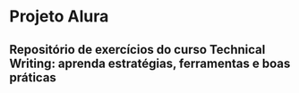 # Projeto Alura
## Repositório de exercícios do curso Technical Writing: aprenda estratégias, ferramentas e boas práticas